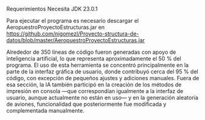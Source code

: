 Requerimientos Necesita JDK 23.0.1

Para ejecutar el programa es necesario descargar el AeropuestroProyectoEstructuras.jar en 
https://github.com/nigomezl/Proyecto-structura-de-datos/blob/master/AeropuestroProyectoEstructuras.jar

Alrededor de 350 líneas de código fueron generadas con apoyo de inteligencia artificial, lo que representa aproximadamente el 50 % del programa. El uso de esta herramienta se concentró principalmente en la parte de la interfaz gráfica de usuario, donde contribuyó cerca del 95 % del código, con excepción de pequeños ajustes y adiciones manuales.
Fuera de esa sección, la IA también participó en la creación de los métodos de impresión en consola —que correspondían igualmente a la interfaz de usuario, aunque actualmente no están en uso— y en la generación aleatoria de aviones, funcionalidad que posteriormente fue modificada y complementada manualmente.
